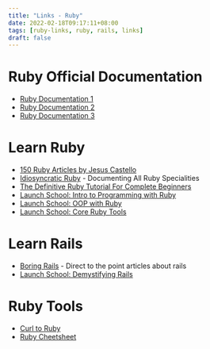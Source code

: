 ```yaml
---
title: "Links - Ruby"
date: 2022-02-18T09:17:11+08:00
tags: [ruby-links, ruby, rails, links]
draft: false
---
```


# Ruby Official Documentation
* [Ruby Documentation 1](https://www.rubydoc.info/stdlib/core/index)
* [Ruby Documentation 2](http://ruby-doc.org/)
* [Ruby Documentation 3](https://devdocs.io/ruby/)

# Learn Ruby
* [150 Ruby Articles by Jesus Castello](https://www.rubyguides.com/ruby-post-index/)
* [Idiosyncratic Ruby](https://idiosyncratic-ruby.com/) - Documenting All Ruby Specialities
* [The Definitive Ruby Tutorial For Complete Beginners](https://www.rubyguides.com/ruby-tutorial/)
* [Launch School: Intro to Programming with Ruby](https://launchschool.com/books/ruby)
* [Launch School: OOP with Ruby](https://launchschool.com/books/oo_ruby)
* [Launch School: Core Ruby Tools](https://launchschool.com/books/core_ruby_tools)

# Learn Rails
* [Boring Rails](https://boringrails.com/) - Direct to the point articles about rails
* [Launch School: Demystifying Rails](https://launchschool.com/books/demystifying_rails)

# Ruby Tools
* [Curl to Ruby](https://jhawthorn.github.io/curl-to-ruby/)
* [Ruby Cheetsheet](https://www.shortcutfoo.com/app/dojos/ruby-dates/cheatsheet)
